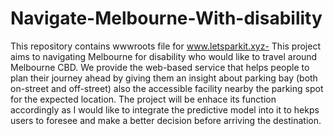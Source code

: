 # Navigate-Melbourne-With-disability
This repository contains wwwroots file for www.letsparkit.xyz- This project aims to navigating Melbourne for disability who would like to travel around Melbourne CBD. We provide the web-based service that helps people to plan their journey ahead by giving them an insight about parking bay (both on-street and off-street) also the accessible facility nearby the parking spot for the expected location. The project will be enhace its function accordingly as I would like to integrate the predictive model into it to hekps users to foresee and make a better decision before arriving the destination.
